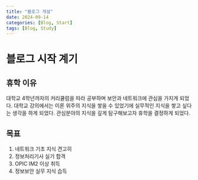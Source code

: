 ```yaml
---
title: "블로그 개설"
date: 2024-09-14
categories: [Blog, Start]
tags: [Blog, Study]
---
```


# 블로그 시작 계기

## 휴학 이유

대학교 4학년까자의 커리큘럼을 따라 공부하며 보안과 네트워크에 관심을 가지게 되었다. 대학교 강의에서는 이론 위주의 지식을 쌓을 수 있었기에 실무적인 지식을 쌓고 싶다는 생각을 하게 되었다. 관심분야의 지식을 깊게 탐구해보고자 휴학을 결정하게 되었다.

## 목표

1. 네트워크 기초 지식 견고히
2. 정보처리기사 실기 합격
3. OPIC IM2 이상 취득
4. 정보보안 실무 지식 습득
